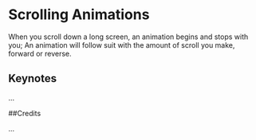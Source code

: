 # Scrolling Animations

When you scroll down a long screen, an animation begins and stops with you; An animation will follow suit with the amount of scroll you make, forward or reverse.

## Keynotes

...

##Credits

...

